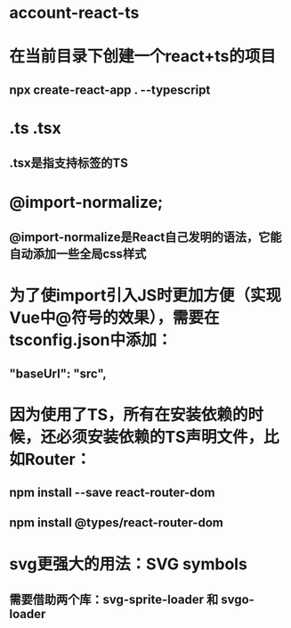 # account-react-ts

# 在当前目录下创建一个react+ts的项目
## npx create-react-app . --typescript

# .ts .tsx
## .tsx是指支持标签的TS

# @import-normalize;
## @import-normalize是React自己发明的语法，它能自动添加一些全局css样式

# 为了使import引入JS时更加方便（实现Vue中@符号的效果），需要在tsconfig.json中添加：
## "baseUrl": "src",

# 因为使用了TS，所有在安装依赖的时候，还必须安装依赖的TS声明文件，比如Router：
## npm install --save react-router-dom
## npm install @types/react-router-dom

# svg更强大的用法：SVG symbols
## 需要借助两个库：svg-sprite-loader 和 svgo-loader